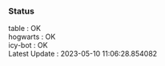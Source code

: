 ### Status


table : OK  
hogwarts : OK  
icy-bot : OK  
Latest Update : 2023-05-10 11:06:28.854082
